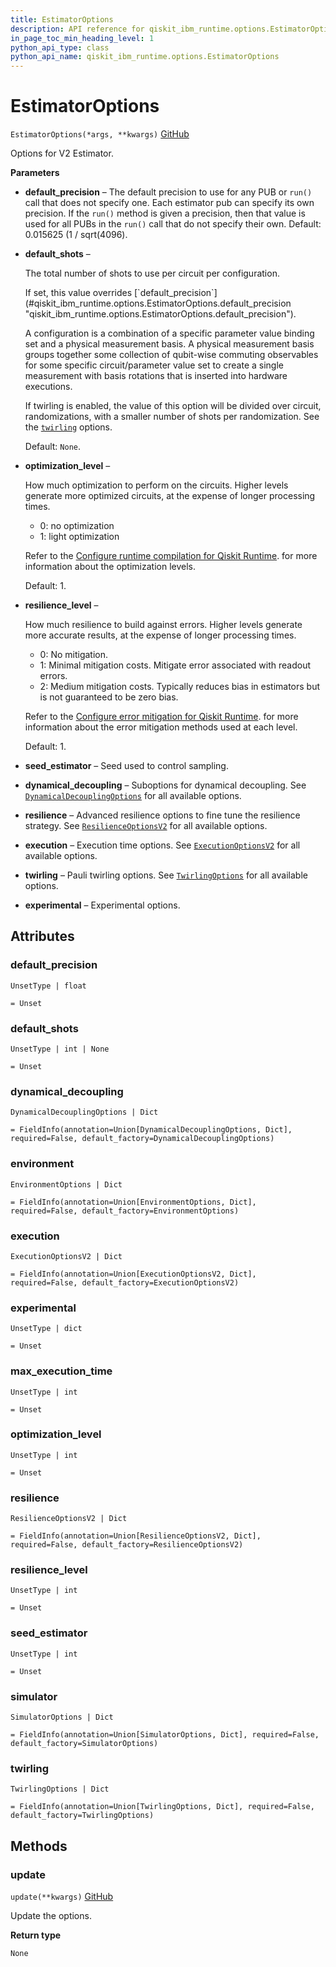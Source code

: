 ```yaml
---
title: EstimatorOptions
description: API reference for qiskit_ibm_runtime.options.EstimatorOptions
in_page_toc_min_heading_level: 1
python_api_type: class
python_api_name: qiskit_ibm_runtime.options.EstimatorOptions
---
```


# EstimatorOptions

<span id="qiskit_ibm_runtime.options.EstimatorOptions" />

`EstimatorOptions(*args, **kwargs)` [GitHub](https://github.com/Qiskit/qiskit-ibm-runtime/tree/testing/qiskit_ibm_runtime/options/estimator_options.py#L35-L125 "view source code")

Options for V2 Estimator.

**Parameters**

*   **default\_precision** – The default precision to use for any PUB or `run()` call that does not specify one. Each estimator pub can specify its own precision. If the `run()` method is given a precision, then that value is used for all PUBs in the `run()` call that do not specify their own. Default: 0.015625 (1 / sqrt(4096).

*   **default\_shots** –

    The total number of shots to use per circuit per configuration.

    <Admonition title="Note" type="note">
      If set, this value overrides [`default_precision`](#qiskit_ibm_runtime.options.EstimatorOptions.default_precision "qiskit_ibm_runtime.options.EstimatorOptions.default_precision").
    </Admonition>

    A configuration is a combination of a specific parameter value binding set and a physical measurement basis. A physical measurement basis groups together some collection of qubit-wise commuting observables for some specific circuit/parameter value set to create a single measurement with basis rotations that is inserted into hardware executions.

    If twirling is enabled, the value of this option will be divided over circuit, randomizations, with a smaller number of shots per randomization. See the [`twirling`](#qiskit_ibm_runtime.options.EstimatorOptions.twirling "qiskit_ibm_runtime.options.EstimatorOptions.twirling") options.

    Default: `None`.

*   **optimization\_level** –

    How much optimization to perform on the circuits. Higher levels generate more optimized circuits, at the expense of longer processing times.

    *   0: no optimization
    *   1: light optimization

    Refer to the [Configure runtime compilation for Qiskit Runtime](/run/configure-runtime-compilation). for more information about the optimization levels.

    Default: 1.

*   **resilience\_level** –

    How much resilience to build against errors. Higher levels generate more accurate results, at the expense of longer processing times.

    *   0: No mitigation.
    *   1: Minimal mitigation costs. Mitigate error associated with readout errors.
    *   2: Medium mitigation costs. Typically reduces bias in estimators but is not guaranteed to be zero bias.

    Refer to the [Configure error mitigation for Qiskit Runtime](/run/configure-error-mitigation). for more information about the error mitigation methods used at each level.

    Default: 1.

*   **seed\_estimator** – Seed used to control sampling.

*   **dynamical\_decoupling** – Suboptions for dynamical decoupling. See [`DynamicalDecouplingOptions`](qiskit_ibm_runtime.options.DynamicalDecouplingOptions "qiskit_ibm_runtime.options.DynamicalDecouplingOptions") for all available options.

*   **resilience** – Advanced resilience options to fine tune the resilience strategy. See [`ResilienceOptionsV2`](qiskit_ibm_runtime.options.ResilienceOptionsV2 "qiskit_ibm_runtime.options.ResilienceOptionsV2") for all available options.

*   **execution** – Execution time options. See [`ExecutionOptionsV2`](qiskit_ibm_runtime.options.ExecutionOptionsV2 "qiskit_ibm_runtime.options.ExecutionOptionsV2") for all available options.

*   **twirling** – Pauli twirling options. See [`TwirlingOptions`](qiskit_ibm_runtime.options.TwirlingOptions "qiskit_ibm_runtime.options.TwirlingOptions") for all available options.

*   **experimental** – Experimental options.

## Attributes

<span id="qiskit_ibm_runtime.options.EstimatorOptions.default_precision" />

### default\_precision

`UnsetType | float`

`= Unset`

<span id="qiskit_ibm_runtime.options.EstimatorOptions.default_shots" />

### default\_shots

`UnsetType | int | None`

`= Unset`

<span id="qiskit_ibm_runtime.options.EstimatorOptions.dynamical_decoupling" />

### dynamical\_decoupling

`DynamicalDecouplingOptions | Dict`

`= FieldInfo(annotation=Union[DynamicalDecouplingOptions, Dict], required=False, default_factory=DynamicalDecouplingOptions)`

<span id="qiskit_ibm_runtime.options.EstimatorOptions.environment" />

### environment

`EnvironmentOptions | Dict`

`= FieldInfo(annotation=Union[EnvironmentOptions, Dict], required=False, default_factory=EnvironmentOptions)`

<span id="qiskit_ibm_runtime.options.EstimatorOptions.execution" />

### execution

`ExecutionOptionsV2 | Dict`

`= FieldInfo(annotation=Union[ExecutionOptionsV2, Dict], required=False, default_factory=ExecutionOptionsV2)`

<span id="qiskit_ibm_runtime.options.EstimatorOptions.experimental" />

### experimental

`UnsetType | dict`

`= Unset`

<span id="qiskit_ibm_runtime.options.EstimatorOptions.max_execution_time" />

### max\_execution\_time

`UnsetType | int`

`= Unset`

<span id="qiskit_ibm_runtime.options.EstimatorOptions.optimization_level" />

### optimization\_level

`UnsetType | int`

`= Unset`

<span id="qiskit_ibm_runtime.options.EstimatorOptions.resilience" />

### resilience

`ResilienceOptionsV2 | Dict`

`= FieldInfo(annotation=Union[ResilienceOptionsV2, Dict], required=False, default_factory=ResilienceOptionsV2)`

<span id="qiskit_ibm_runtime.options.EstimatorOptions.resilience_level" />

### resilience\_level

`UnsetType | int`

`= Unset`

<span id="qiskit_ibm_runtime.options.EstimatorOptions.seed_estimator" />

### seed\_estimator

`UnsetType | int`

`= Unset`

<span id="qiskit_ibm_runtime.options.EstimatorOptions.simulator" />

### simulator

`SimulatorOptions | Dict`

`= FieldInfo(annotation=Union[SimulatorOptions, Dict], required=False, default_factory=SimulatorOptions)`

<span id="qiskit_ibm_runtime.options.EstimatorOptions.twirling" />

### twirling

`TwirlingOptions | Dict`

`= FieldInfo(annotation=Union[TwirlingOptions, Dict], required=False, default_factory=TwirlingOptions)`

## Methods

### update

<span id="qiskit_ibm_runtime.options.EstimatorOptions.update" />

`update(**kwargs)` [GitHub](https://github.com/Qiskit/qiskit-ibm-runtime/tree/testing/qiskit_ibm_runtime/options/options.py#L106-L111 "view source code")

Update the options.

**Return type**

`None`

